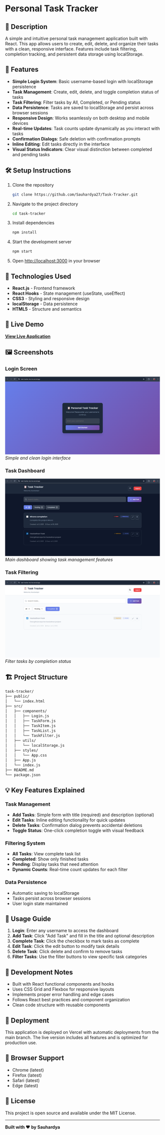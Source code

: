# Personal Task Tracker

## 📖 Description
A simple and intuitive personal task management application built with React. This app allows users to create, edit, delete, and organize their tasks with a clean, responsive interface. Features include task filtering, completion tracking, and persistent data storage using localStorage.

## 🚀 Features
- **Simple Login System**: Basic username-based login with localStorage persistence
- **Task Management**: Create, edit, delete, and toggle completion status of tasks
- **Task Filtering**: Filter tasks by All, Completed, or Pending status
- **Data Persistence**: Tasks are saved to localStorage and persist across browser sessions
- **Responsive Design**: Works seamlessly on both desktop and mobile devices
- **Real-time Updates**: Task counts update dynamically as you interact with tasks
- **Confirmation Dialogs**: Safe deletion with confirmation prompts
- **Inline Editing**: Edit tasks directly in the interface
- **Visual Status Indicators**: Clear visual distinction between completed and pending tasks

## 🛠 Setup Instructions
1. Clone the repository
   ```bash
   git clone https://github.com/Sauhardya27/Task-Tracker.git
   ```
2. Navigate to the project directory
   ```bash
   cd task-tracker
   ```
3. Install dependencies
   ```bash
   npm install
   ```
4. Start the development server
   ```bash
   npm start
   ```
5. Open [http://localhost:3000](http://localhost:3000) in your browser

## 🧰 Technologies Used
- **React.js** - Frontend framework
- **React Hooks** - State management (useState, useEffect)
- **CSS3** - Styling and responsive design
- **localStorage** - Data persistence
- **HTML5** - Structure and semantics

## 🔗 Live Demo
**[View Live Application](https://task-tracker-eta-ten.vercel.app/)**

## 🖼 Screenshots

### Login Screen
![Login Screen](/public/Login.png)
*Simple and clean login interface*

### Task Dashboard
![Task Dashboard](/public/Dashboard.png)
*Main dashboard showing task management features*

### Task Filtering
![Task Filtering](/public/Filtering.png)
*Filter tasks by completion status*

## 🏗 Project Structure
```
task-tracker/
├── public/
│   └── index.html
├── src/
│   ├── components/
│   │   ├── Login.js
│   │   ├── TaskForm.js
│   │   ├── TaskItem.js
│   │   ├── TaskList.js
│   │   └── TaskFilter.js
│   ├── utils/
│   │   └── localStorage.js
│   ├── styles/
│   │   └── App.css
│   ├── App.js
│   └── index.js
├── README.md
└── package.json
```

## 💡 Key Features Explained

### Task Management
- **Add Tasks**: Simple form with title (required) and description (optional)
- **Edit Tasks**: Inline editing functionality for quick updates
- **Delete Tasks**: Confirmation dialog prevents accidental deletions
- **Toggle Status**: One-click completion toggle with visual feedback

### Filtering System
- **All Tasks**: View complete task list
- **Completed**: Show only finished tasks
- **Pending**: Display tasks that need attention
- **Dynamic Counts**: Real-time count updates for each filter

### Data Persistence
- Automatic saving to localStorage
- Tasks persist across browser sessions
- User login state maintained

## 🎯 Usage Guide
1. **Login**: Enter any username to access the dashboard
2. **Add Task**: Click "Add Task" and fill in the title and optional description
3. **Complete Task**: Click the checkbox to mark tasks as complete
4. **Edit Task**: Click the edit button to modify task details
5. **Delete Task**: Click delete and confirm to remove tasks
6. **Filter Tasks**: Use the filter buttons to view specific task categories

## 🔧 Development Notes
- Built with React functional components and hooks
- Uses CSS Grid and Flexbox for responsive layouts
- Implements proper error handling and edge cases
- Follows React best practices and component organization
- Clean code structure with reusable components

## 🚀 Deployment
This application is deployed on Vercel with automatic deployments from the main branch. The live version includes all features and is optimized for production use.

## 📱 Browser Support
- Chrome (latest)
- Firefox (latest)
- Safari (latest)
- Edge (latest)

## 📝 License
This project is open source and available under the MIT License.

---

**Built with ❤️ by Sauhardya**
